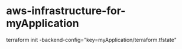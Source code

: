 # aws-infrastructure-for-myApplication

terraform init -backend-config="key=myApplication/terraform.tfstate"

